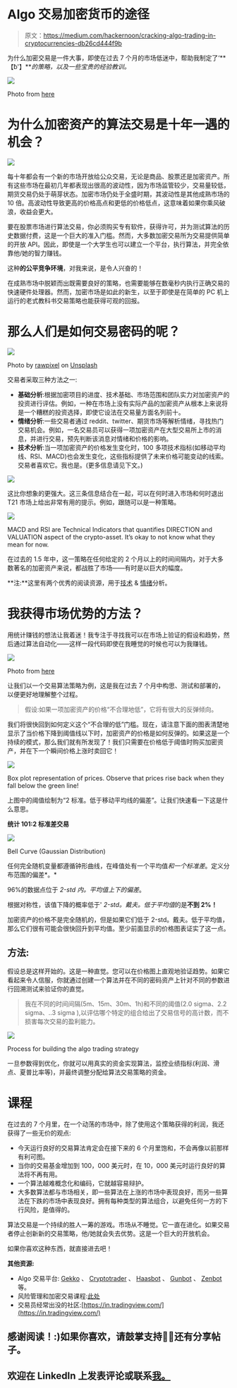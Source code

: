 # Algo 交易加密货币的途径

> 原文：<https://medium.com/hackernoon/cracking-algo-trading-in-cryptocurrencies-db26cd444f9b>

为什么加密交易是一件大事，即使在过去 7 个月的市场低迷中，帮助我制定了‘**【ƀ'】***的策略，以及一些宝贵的经验教训。*

![](img/f30a3810b3e5069c12672132e45c7cc4.png)

Photo from [here](https://unsplash.com/photos/yFbyvpEGHFQ?utm_source=unsplash&utm_medium=referral&utm_content=creditCopyText)

# **为什么加密资产的算法交易是十年一遇的机会？**

![](img/478e2e2ae657fd0142c5de88dc3d4d9a.png)

每十年都会有一个新的市场开放给公众交易，无论是商品、股票还是加密资产。所有这些市场在最初几年都表现出很高的波动性，因为市场监管较少，交易量较低，期货交易仍处于萌芽状态。加密市场仍处于全盛时期，其波动性是其他成熟市场的 10 倍。高波动性导致更高的价格高点和更低的价格低点，这意味着如果你乘风破浪，收益会更大。

要在股票市场进行算法交易，你必须购买专有软件，获得许可，并为测试算法的历史数据付费，这是一个巨大的准入门槛。然而，大多数加密交易所为交易提供简单的开放 API。因此，即使是一个大学生也可以建立一个平台，执行算法，并完全依靠他/她的智力赚钱。

这种**的公平竞争环境**，对我来说，是令人兴奋的！

在成熟市场中脱颖而出既需要良好的策略，也需要能够在数毫秒内执行正确交易的快速硬件处理器。然而，加密市场是如此的新生，以至于即使是在简单的 PC 机上运行的老式教科书交易策略也能获得可观的回报。

# **那么人们是如何交易密码的呢？**

![](img/e8f764272518d9ce1a8468a58b00e745.png)

Photo by [rawpixel](https://unsplash.com/photos/8dHheu02i8s?utm_source=unsplash&utm_medium=referral&utm_content=creditCopyText) on [Unsplash](https://unsplash.com/search/photos/trading?utm_source=unsplash&utm_medium=referral&utm_content=creditCopyText)

交易者采取三种方法之一:

*   **基础分析**:根据加密项目的进度、技术基础、市场范围和团队实力对加密资产的投资进行评估。例如，一种在市场上没有实际产品的加密资产从根本上来说将是一个糟糕的投资选择，即使它设法在交易量方面名列前十。
*   **情绪分析**:一些交易者通过 reddit、twitter、期货市场等解析情绪，寻找热门交易机会。例如，一名交易员可以获得一项加密资产在大型交易所上市的消息，并进行交易，预先判断该消息对情绪和价格的影响。
*   **技术分析**:当一项加密资产的价格发生变化时，100 多项技术指标(如移动平均线、RSI、MACD)也会发生变化，这些指标提供了未来价格可能变动的线索。交易者喜欢它。我也是。(更多信息请见下文。)

![](img/fe333d589fa8052087796ed95aada463.png)

这比你想象的更强大。这三条信息结合在一起，可以在何时进入市场和何时退出 T21 市场上给出非常有用的提示。例如，跟随可以是一种策略。

![](img/68b484f21acb3339448f51d12da00739.png)

MACD and RSI are Technical Indicators that quantifies DIRECTION and VALUATION aspect of the crypto-asset. It’s okay to not know what they mean for now.

在过去的 1.5 年中，这一策略在任何给定的 2 个月以上的时间间隔内，对于大多数著名的加密资产来说，都战胜了市场——有时是以巨大的幅度。

**注:**这里有两个优秀的阅读资源，用于[技术](/@CarpeNoctom/toshimokus-trading-tips-tricks-f0ff5cc38cc8) & [情绪](https://hackernoon.com/sentiment-analysis-in-cryptocurrency-9abb40005d15)分析。

# 我获得市场优势的方法？

用统计赚钱的想法让我着迷！我专注于寻找我可以在市场上验证的假设和趋势，然后通过算法自动化——这样一段代码即使在我睡觉的时候也可以为我赚钱。

![](img/d80c329c11bd3ab3cb6291683e675df5.png)

Photo from [here](https://unsplash.com/photos/OVbeSXRk_9E?utm_source=unsplash&utm_medium=referral&utm_content=creditCopyText)

让我们以一个交易算法策略为例，这是我在过去 7 个月中构思、测试和部署的，以便更好地理解整个过程。

> 假设:如果一项加密资产的价格“不合理地低”，它将有很大的反弹倾向。

我们将很快回到如何定义这个“不合理的低”门槛。现在，请注意下面的图表清楚地显示了当价格下降到阈值线以下时，加密资产的价格是如何反弹的。如果这是一个持续的模式，那么我们就有所发现了！我们只需要在价格低于阈值时购买加密资产，并在下一个瞬间价格上涨时卖回它！

![](img/9a2041cf4cd03beb5e99b76064e88694.png)

Box plot representation of prices. Observe that prices rise back when they fall below the green line!

上图中的阈值绘制为“2 标准。低于移动平均线的偏差”。让我们快速看一下这是什么意思。

**统计 101:2 标准差交易**

![](img/87e76f03b8fd4b09e0883b8fd723b2f8.png)

Bell Curve (Gaussian Distribution)

任何完全随机变量都遵循钟形曲线，在峰值处有一个平均值*和一个标准差*。定义分布范围的偏差*。*

96%的数据点位于 *2-std 内。平均值上下的偏差*。

根据对称性，该值下降的概率低于' *2-std。戴夫。低于平均值*的是**不到 2%！**

加密资产的价格不是完全随机的，但是如果它们低于 2-std。戴夫。低于平均值，那么它们很有可能会很快回升到平均值。至少前面显示的价格图表证实了这一点。

## **方法:**

假设总是这样开始的。这是一种直觉。您可以在价格图上直观地验证趋势。如果它看起来令人信服，你就通过创建一个算法并在不同的密码资产上针对不同的参数进行回溯测试来验证你的直觉。

> 我在不同的时间间隔(5m、15m、30m、1h)和不同的阈值(2.0 sigma、2.2 sigma、..3 sigma ),以评估哪个特定的组合给出了交易信号的高计数，而不损害每次交易的盈利能力。

![](img/5de2304142f3414311c67dfbfbd087c5.png)

Process for building the algo trading strategy

一旦参数得到优化，你就可以用真实的资金实现算法，监控业绩指标(利润、滑点、夏普比率等)，并最终调整分配给算法交易策略的资金。

# 课程

在过去的 7 个月里，在一个动荡的市场中，除了使用这个策略获得的利润，我还获得了一些无价的观点:

*   今天运行良好的交易算法肯定会在接下来的 6 个月里饱和，不会再像以前那样有利可图。
*   当你的交易基金增加到 100，000 美元时，在 10，000 美元时运行良好的算法将不再有用。
*   一个算法越难概念化和编码，它就越容易辩护。
*   大多数算法都与市场相关，即一些算法在上涨的市场中表现良好，而另一些算法在下跌的市场中表现良好。拥有每种类型的算法组合，以避免任何一方的下行风险，是值得的。

算法交易是一个持续的胜人一筹的游戏。市场从不睡觉。它一直在进化。如果交易者停止创新新的交易策略，他/她就会失去优势。这是一个巨大的开放机会。

如果你喜欢这种东西，就直接进去吧！

**其他资源:**

*   Algo 交易平台: [Gekko](https://gekko.wizb.it/) 、 [Cryptotrader](https://cryptotrader.org/) 、 [Haasbot](https://www.haasonline.com/pricing/) 、 [Gunbot](https://www.gunbot.com/) 、 [Zenbot](https://github.com/DeviaVir/zenbot) 等。
*   风险管理和加密交易课程:[此处](https://docs.google.com/document/d/15c3rN15rkXldY8Te3GDG4NG7noaaoikydOoZQlElwXw/edit)
*   交易员经常出没的社区:[https://in.tradingview.com/](https://in.tradingview.com/)

## 感谢阅读！:)如果你喜欢，请鼓掌支持👏🏻还有分享帖子。

## 欢迎在 LinkedIn 上发表评论或联系[我。](https://www.linkedin.com/in/sarthakhanda/)